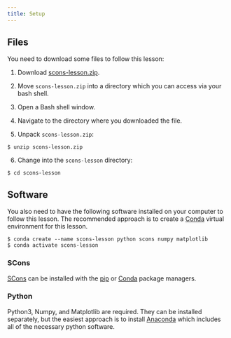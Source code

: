 ```yaml
---
title: Setup
---
```


## Files

You need to download some files to follow this lesson:

1. Download [scons-lesson.zip][zip-file].

2. Move `scons-lesson.zip` into a directory which you can access via your bash shell.

3. Open a Bash shell window.

4. Navigate to the directory where you downloaded the file.

5. Unpack `scons-lesson.zip`:

  ```source
  $ unzip scons-lesson.zip
  ```

6. Change into the `scons-lesson` directory:

  ```source
  $ cd scons-lesson
  ```

## Software

You also need to have the following software installed on your computer to follow this lesson. The
recommended approach is to create a
[Conda](https://docs.conda.io/projects/conda/en/latest/index.html) virtual environment for this
lesson.

```
$ conda create --name scons-lesson python scons numpy matplotlib
$ conda activate scons-lesson
```

### SCons

[SCons](https://scons.org/) can be installed with the [pip](https://pip.pypa.io/en/stable/) or
[Conda](https://docs.conda.io/projects/conda/en/latest/index.html) package managers.

### Python

Python3, Numpy, and Matplotlib are required.
They can be installed separately, but the easiest approach is to install
[Anaconda](https://www.anaconda.com/distribution/) which includes all of the
necessary python software.

[zip-file]: files/scons-lesson.zip
